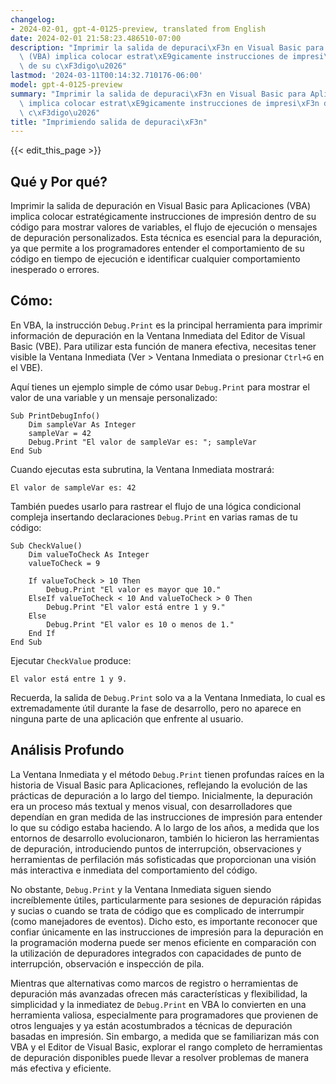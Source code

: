 ```yaml
---
changelog:
- 2024-02-01, gpt-4-0125-preview, translated from English
date: 2024-02-01 21:58:23.486510-07:00
description: "Imprimir la salida de depuraci\xF3n en Visual Basic para Aplicaciones\
  \ (VBA) implica colocar estrat\xE9gicamente instrucciones de impresi\xF3n dentro\
  \ de su c\xF3digo\u2026"
lastmod: '2024-03-11T00:14:32.710176-06:00'
model: gpt-4-0125-preview
summary: "Imprimir la salida de depuraci\xF3n en Visual Basic para Aplicaciones (VBA)\
  \ implica colocar estrat\xE9gicamente instrucciones de impresi\xF3n dentro de su\
  \ c\xF3digo\u2026"
title: "Imprimiendo salida de depuraci\xF3n"
---
```


{{< edit_this_page >}}

## Qué y Por qué?
Imprimir la salida de depuración en Visual Basic para Aplicaciones (VBA) implica colocar estratégicamente instrucciones de impresión dentro de su código para mostrar valores de variables, el flujo de ejecución o mensajes de depuración personalizados. Esta técnica es esencial para la depuración, ya que permite a los programadores entender el comportamiento de su código en tiempo de ejecución e identificar cualquier comportamiento inesperado o errores.

## Cómo:
En VBA, la instrucción `Debug.Print` es la principal herramienta para imprimir información de depuración en la Ventana Inmediata del Editor de Visual Basic (VBE). Para utilizar esta función de manera efectiva, necesitas tener visible la Ventana Inmediata (Ver > Ventana Inmediata o presionar `Ctrl+G` en el VBE).

Aquí tienes un ejemplo simple de cómo usar `Debug.Print` para mostrar el valor de una variable y un mensaje personalizado:

```basic
Sub PrintDebugInfo()
    Dim sampleVar As Integer
    sampleVar = 42
    Debug.Print "El valor de sampleVar es: "; sampleVar
End Sub
```

Cuando ejecutas esta subrutina, la Ventana Inmediata mostrará:
```
El valor de sampleVar es: 42
```

También puedes usarlo para rastrear el flujo de una lógica condicional compleja insertando declaraciones `Debug.Print` en varias ramas de tu código:

```basic
Sub CheckValue()
    Dim valueToCheck As Integer
    valueToCheck = 9
    
    If valueToCheck > 10 Then
        Debug.Print "El valor es mayor que 10."
    ElseIf valueToCheck < 10 And valueToCheck > 0 Then
        Debug.Print "El valor está entre 1 y 9."
    Else
        Debug.Print "El valor es 10 o menos de 1."
    End If
End Sub
```

Ejecutar `CheckValue` produce:
```
El valor está entre 1 y 9.
```

Recuerda, la salida de `Debug.Print` solo va a la Ventana Inmediata, lo cual es extremadamente útil durante la fase de desarrollo, pero no aparece en ninguna parte de una aplicación que enfrente al usuario.

## Análisis Profundo
La Ventana Inmediata y el método `Debug.Print` tienen profundas raíces en la historia de Visual Basic para Aplicaciones, reflejando la evolución de las prácticas de depuración a lo largo del tiempo. Inicialmente, la depuración era un proceso más textual y menos visual, con desarrolladores que dependían en gran medida de las instrucciones de impresión para entender lo que su código estaba haciendo. A lo largo de los años, a medida que los entornos de desarrollo evolucionaron, también lo hicieron las herramientas de depuración, introduciendo puntos de interrupción, observaciones y herramientas de perfilación más sofisticadas que proporcionan una visión más interactiva e inmediata del comportamiento del código.

No obstante, `Debug.Print` y la Ventana Inmediata siguen siendo increíblemente útiles, particularmente para sesiones de depuración rápidas y sucias o cuando se trata de código que es complicado de interrumpir (como manejadores de eventos). Dicho esto, es importante reconocer que confiar únicamente en las instrucciones de impresión para la depuración en la programación moderna puede ser menos eficiente en comparación con la utilización de depuradores integrados con capacidades de punto de interrupción, observación e inspección de pila.

Mientras que alternativas como marcos de registro o herramientas de depuración más avanzadas ofrecen más características y flexibilidad, la simplicidad y la inmediatez de `Debug.Print` en VBA lo convierten en una herramienta valiosa, especialmente para programadores que provienen de otros lenguajes y ya están acostumbrados a técnicas de depuración basadas en impresión. Sin embargo, a medida que se familiarizan más con VBA y el Editor de Visual Basic, explorar el rango completo de herramientas de depuración disponibles puede llevar a resolver problemas de manera más efectiva y eficiente.
